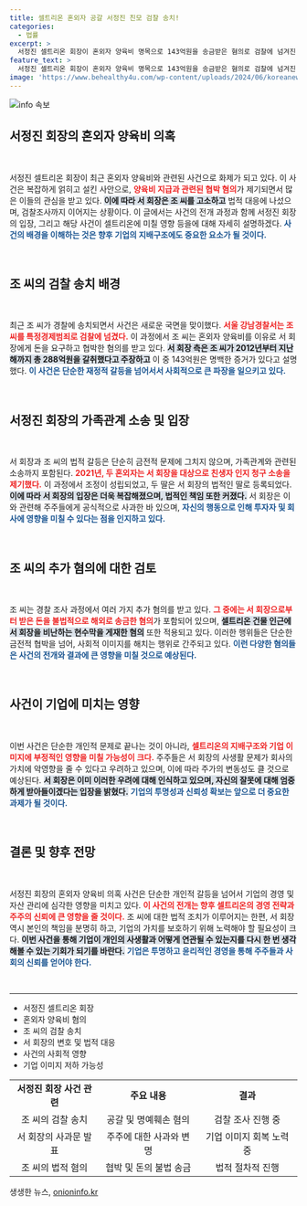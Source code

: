 ```yaml
---
title: 셀트리온 혼외자 공갈 서정진 친모 검찰 송치!
categories:
  - 법률
excerpt: >
  서정진 셀트리온 회장이 혼외자 양육비 명목으로 143억원을 송금받은 혐의로 검찰에 넘겨진 조 씨의 공갈 사건에 휘말리며, 주주들에게 공식 사과했습니다. 과거 행위에 대한 책임을 통감하며 향후 회사 가치 보호에 최선을 다하겠다고 밝혔습니다.
feature_text: >
  서정진 셀트리온 회장이 혼외자 양육비 명목으로 143억원을 송금받은 혐의로 검찰에 넘겨진 조 씨의 공갈 사건에 휘말리며, 주주들에게 공식 사과했습니다. 과거 행위에 대한 책임을 통감하며 향후 회사 가치 보호에 최선을 다하겠다고 밝혔습니다.
image: 'https://www.behealthy4u.com/wp-content/uploads/2024/06/koreanews.jpg'
---
```


<p><img src="https://www.behealthy4u.com/wp-content/uploads/2024/06/koreanews.jpg" alt="info 속보" /></p>

<h2 data-ke-size="size26">서정진 회장의 혼외자 양육비 의혹</h2>

<p data-ke-size="size16">&nbsp;</p> 

<p>서정진 셀트리온 회장이 최근 혼외자 양육비와 관련된 사건으로 화제가 되고 있다. 이 사건은 복잡하게 얽히고 설킨 사안으로, <b><span style="color: #ee2323;">양육비 지급과 관련된 협박 혐의</span></b>가 제기되면서 많은 이들의 관심을 받고 있다. <b><span style="background-color: #21538527;">이에 따라 서 회장은 조 씨를 고소하고</span></b> 법적 대응에 나섰으며, 검찰조사까지 이어지는 상황이다. 이 글에서는 사건의 전개 과정과 함께 서정진 회장의 입장, 그리고 해당 사건이 셀트리온에 미칠 영향 등을에 대해 자세히 설명하겠다. <b><span style="color: #1a5490;">사건의 배경을 이해하는 것은 향후 기업의 지배구조에도 중요한 요소가 될 것이다.</span></b></p>

<p data-ke-size="size16">&nbsp;</p>

<h2 data-ke-size="size26">조 씨의 검찰 송치 배경</h2>

<p data-ke-size="size16">&nbsp;</p> 

<p>최근 조 씨가 경찰에 송치되면서 사건은 새로운 국면을 맞이했다. <b><span style="color: #ee2323;">서울 강남경찰서는 조 씨를 특정경제범죄로 검찰에 넘겼다.</span></b> 이 과정에서 조 씨는 혼외자 양육비를 이유로 서 회장에게 돈을 요구하고 협박한 혐의를 받고 있다. <b><span style="background-color: #21538527;">서 회장 측은 조 씨가 2012년부터 지난해까지 총 288억원을 갈취했다고 주장하고</span></b> 이 중 143억원은 명백한 증거가 있다고 설명했다. <b><span style="color: #1a5490;">이 사건은 단순한 재정적 갈등을 넘어서서 사회적으로 큰 파장을 일으키고 있다.</span></b></p>

<p data-ke-size="size16">&nbsp;</p>

<h2 data-ke-size="size26">서정진 회장의 가족관계 소송 및 입장</h2>

<p data-ke-size="size16">&nbsp;</p> 

<p>서 회장과 조 씨의 법적 갈등은 단순히 금전적 문제에 그치지 않으며, 가족관계와 관련된 소송까지 포함된다. <b><span style="color: #ee2323;">2021년, 두 혼외자는 서 회장을 대상으로 친생자 인지 청구 소송을 제기했다.</span></b> 이 과정에서 조정이 성립되었고, 두 딸은 서 회장의 법적인 딸로 등록되었다. <b><span style="background-color: #21538527;">이에 따라 서 회장의 입장은 더욱 복잡해졌으며, 법적인 책임 또한 커졌다.</span></b> 서 회장은 이와 관련해 주주들에게 공식적으로 사과한 바 있으며, <b><span style="color: #1a5490;">자신의 행동으로 인해 투자자 및 회사에 영향을 미칠 수 있다는 점을 인지하고 있다.</span></b></p>

<p data-ke-size="size16">&nbsp;</p>

<h2 data-ke-size="size26">조 씨의 추가 혐의에 대한 검토</h2>

<p data-ke-size="size16">&nbsp;</p> 

<p>조 씨는 경찰 조사 과정에서 여러 가지 추가 혐의를 받고 있다. <b><span style="color: #ee2323;">그 중에는 서 회장으로부터 받은 돈을 불법적으로 해외로 송금한 혐의</span></b>가 포함되어 있으며, <b><span style="background-color: #21538527;">셀트리온 건물 인근에 서 회장을 비난하는 현수막을 게재한 혐의</span></b> 또한 적용되고 있다. 이러한 행위들은 단순한 금전적 협박을 넘어, 사회적 이미지를 해치는 행위로 간주되고 있다. <b><span style="color: #1a5490;">이런 다양한 혐의들은 사건의 전개와 결과에 큰 영향을 미칠 것으로 예상된다.</span></b></p>

<p data-ke-size="size16">&nbsp;</p>

<h2 data-ke-size="size26">사건이 기업에 미치는 영향</h2>

<p data-ke-size="size16">&nbsp;</p> 

<p>이번 사건은 단순한 개인적 문제로 끝나는 것이 아니라, <b><span style="color: #ee2323;">셀트리온의 지배구조와 기업 이미지에 부정적인 영향을 미칠 가능성이 크다.</span></b> 주주들은 서 회장의 사생활 문제가 회사의 가치에 악영향을 줄 수 있다고 우려하고 있으며, 이에 따라 주가의 변동성도 클 것으로 예상된다. <b><span style="background-color: #21538527;">서 회장은 이미 이러한 우려에 대해 인식하고 있으며, 자신의 잘못에 대해 엄중하게 받아들이겠다는 입장을 밝혔다.</span></b> <b><span style="color: #1a5490;">기업의 투명성과 신뢰성 확보는 앞으로 더 중요한 과제가 될 것이다.</span></b></p>

<p data-ke-size="size16">&nbsp;</p>

<h2 data-ke-size="size26">결론 및 향후 전망</h2>

<p data-ke-size="size16">&nbsp;</p> 

<p>서정진 회장의 혼외자 양육비 의혹 사건은 단순한 개인적 갈등을 넘어서 기업의 경영 및 자산 관리에 심각한 영향을 미치고 있다. <b><span style="color: #ee2323;">이 사건의 전개는 향후 셀트리온의 경영 전략과 주주의 신뢰에 큰 영향을 줄 것이다.</span></b> 조 씨에 대한 법적 조치가 이루어지는 한편, 서 회장 역시 본인의 책임을 분명히 하고, 기업의 가치를 보호하기 위해 노력해야 할 필요성이 크다. <b><span style="background-color: #21538527;">이번 사건을 통해 기업이 개인의 사생활과 어떻게 연관될 수 있는지를 다시 한 번 생각해볼 수 있는 기회가 되기를 바란다.</span></b> <b><span style="color: #1a5490;">기업은 투명하고 윤리적인 경영을 통해 주주들과 사회의 신뢰를 얻어야 한다.</span></b> </p>

<p data-ke-size="size16">&nbsp;</p> 

<hr />

<ul>
<li>서정진 셀트리온 회장</li>
<li>혼외자 양육비 혐의</li>
<li>조 씨의 검찰 송치</li>
<li>서 회장의 변호 및 법적 대응</li>
<li>사건의 사회적 영향</li>
<li>기업 이미지 저하 가능성</li>
</ul>

<table style="width: 100%;">
<tr>
<td style="text-align: center; height: 17px;"><b>서정진 회장 사건 관련</b></td>
<td style="text-align: center; height: 17px;"><b>주요 내용</b></td>
<td style="text-align: center; height: 17px;"><b>결과</b></td>
</tr>
<tr>
<td style="text-align: center; height: 17px;">조 씨의 검찰 송치</td>
<td style="text-align: center; height: 17px;">공갈 및 명예훼손 혐의</td>
<td style="text-align: center; height: 17px;">검찰 조사 진행 중</td>
</tr>
<tr>
<td style="text-align: center; height: 17px;">서 회장의 사과문 발표</td>
<td style="text-align: center; height: 17px;">주주에 대한 사과와 변명</td>
<td style="text-align: center; height: 17px;">기업 이미지 회복 노력 중</td>
</tr>
<tr>
<td style="text-align: center; height: 17px;">조 씨의 법적 혐의</td>
<td style="text-align: center; height: 17px;">협박 및 돈의 불법 송금</td>
<td style="text-align: center; height: 17px;">법적 절차적 진행</td>
</tr>
</table>
생생한 뉴스, <a href="https://onioninfo.kr" rel="dofollow">onioninfo.kr</a>


